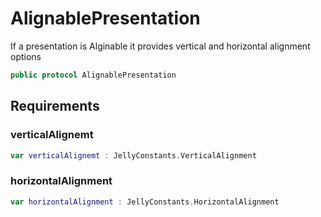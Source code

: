 # AlignablePresentation

If a presentation is Alginable it provides vertical and horizontal alignment options

``` swift
public protocol AlignablePresentation 
```

## Requirements

### verticalAlignemt

``` swift
var verticalAlignemt : JellyConstants.VerticalAlignment 
```

### horizontalAlignment

``` swift
var horizontalAlignment : JellyConstants.HorizontalAlignment 
```
